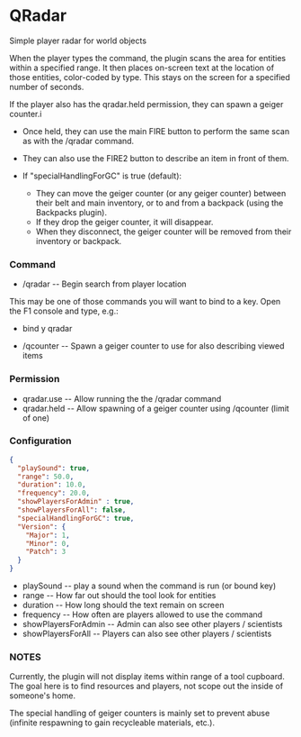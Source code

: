 # QRadar

Simple player radar for world objects

When the player types the command, the plugin scans the area for entities within a specified range.  It then places on-screen text at the location of those entities, color-coded by type.  This stays on the screen for a specified number of seconds.

If the player also has the qradar.held permission, they can spawn a geiger counter.i

 - Once held, they can use the main FIRE button to perform the same scan as with the /qradar command.
 - They can also use the FIRE2 button to describe an item in front of them.

 - If "specialHandlingForGC" is true (default):
   - They can move the geiger counter (or any geiger counter) between their belt and main inventory, or to and from a backpack (using the Backpacks plugin).
   - If they drop the geiger counter, it will disappear.
   - When they disconnect, the geiger counter will be removed from their inventory or backpack.

### Command

 - /qradar -- Begin search from player location

 This may be one of those commands you will want to bind to a key.  Open the F1 console and type, e.g.:

  - bind y qradar

 - /qcounter -- Spawn a geiger counter to use for also describing viewed items

### Permission

 - qradar.use -- Allow running the the /qradar command
 - qradar.held -- Allow spawning of a geiger counter using /qcounter (limit of one)

### Configuration
```json
{
  "playSound": true,
  "range": 50.0,
  "duration": 10.0,
  "frequency": 20.0,
  "showPlayersForAdmin" : true,
  "showPlayersForAll": false,
  "specialHandlingForGC": true,
  "Version": {
    "Major": 1,
    "Minor": 0,
    "Patch": 3
  }
}
```

 - playSound -- play a sound when the command is run (or bound key)
 - range -- How far out should the tool look for entities
 - duration -- How long should the text remain on screen
 - frequency -- How often are players allowed to use the command
 - showPlayersForAdmin -- Admin can also see other players / scientists
 - showPlayersForAll -- Players can also see other players / scientists

### NOTES

Currently, the plugin will not display items within range of a tool cupboard.  The goal here is to find resources and players, not scope out the inside of someone's home.

The special handling of geiger counters is mainly set to prevent abuse (infinite respawning to gain recycleable materials, etc.).

